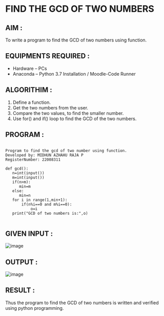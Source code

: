 # FIND THE GCD OF TWO NUMBERS  

## AIM :

To write a program to find the GCD of two numbers using function.

## EQUIPMENTS REQUIRED :

- Hardware – PCs  
- Anaconda – Python 3.7 Installation / Moodle-Code Runner

## ALGORITHIM :

1. Define a function. 
2. Get the two numbers from the user.  
3. Compare the two values, to find the smaller number.  
4. Use for() and if() loop to find the GCD of the two numbers.  

## PROGRAM :

```

Program to find the gcd of two number using function.
Developed by: MIDHUN AZHAHU RAJA P
RegisterNumber: 22008311

def gcd():
   n=int(input())
   m=int(input())
   if(n>m):
      min=m
   else:
      min=n
   for i in range(1,min+1):
       if(n%i==0 and m%i==0):
           o=i
   print("GCD of two numbers is:",o)           
       
```

## GIVEN INPUT : 

![image](https://user-images.githubusercontent.com/118054670/213920219-e8fec56e-d5d6-4af9-9dd6-daa6b457f39c.png)

## OUTPUT :


![image](https://user-images.githubusercontent.com/118054670/213920255-0262ab85-f06f-460e-b5f2-e891bb7ecb8f.png)


## RESULT :

Thus the program to find the GCD of two numbers is written and verified using python programming.
